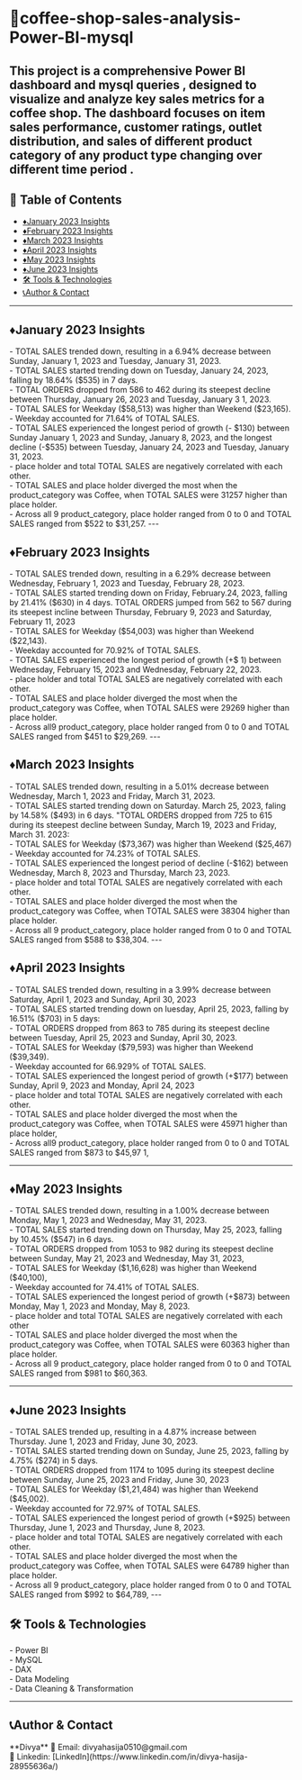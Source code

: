 # 🧾coffee-shop-sales-analysis-Power-BI-mysql
This project is a comprehensive Power BI dashboard and mysql queries , designed to visualize and analyze key sales metrics for a coffee shop. The dashboard focuses on item sales performance, customer ratings, outlet distribution, and sales of different product category of any product type changing over different time period .
---

## 📌 Table of Contents
- <a href="#January-2023-Insights">♦️January 2023 Insights</a>
- <a href="#February-2023-Insights">♦️February 2023 Insights</a>
- <a href="#March-2023-Insights"> ♦️March 2023 Insights</a>
- <a href="#April-2023-Insights">♦️April 2023 Insights</a>
- <a href="#May-2023-Insights">♦️May 2023 Insights</a>
- <a href="#June-2023-Insights">♦️June 2023 Insights</a>
- <a href="#Tools-Technologies">🛠️ Tools & Technologies</a>
- <a href="#author--contact">📞Author & Contact</a>
----

<h2><a class="anchor" id="January-2023-Insights"></a>♦️January 2023 Insights</h2>
- TOTAL SALES trended down, resulting in a 6.94% decrease between Sunday, January 1, 2023 and Tuesday, January 31, 2023. <br>
- TOTAL SALES started trending down on Tuesday, January 24, 2023, falling by 18.64% ($535) in 7 days. <br>
- TOTAL ORDERS dropped from 586 to 462 during its steepest decline between Thursday, January 26, 2023 and Tuesday, January 3 1, 2023. <br>
- TOTAL SALES for Weekday ($58,513) was higher than Weekend ($23,165). <br>
- Weekday accounted for 71.64% of TOTAL SALES. <br>
- TOTAL SALES experienced the longest period of growth (- $130) between Sunday January 1, 2023 and Sunday, January 8, 2023, and the longest decline (-$535) between Tuesday, January 24, 2023 and Tuesday, January 31, 2023. <br>
- place holder and total TOTAL SALES are negatively correlated with each other. <br>
- TOTAL SALES and place holder diverged the most when the product_category was Coffee, when TOTAL SALES were 31257 higher than place holder. <br>
- Across all 9 product_category, place holder ranged from 0 to 0 and TOTAL SALES ranged from $522 to $31,257.
---

<h2><a class="anchor" id="February-2023-Insights"></a>♦️February 2023 Insights</h2>
- TOTAL SALES trended down, resulting in a 6.29% decrease between Wednesday, February 1, 2023 and Tuesday, February 28, 2023. <br>
- TOTAL SALES started trending down on Friday, February.24, 2023, falling by 21.41% ($630) in 4 days. 
TOTAL ORDERS jumped from 562 to 567 during its steepest incline between Thursday, February 9, 2023 and Saturday, February 11, 2023 <br>
- TOTAL SALES for Weekday ($54,003) was higher than Weekend ($22,143). <br>
- Weekday accounted for 70.92% of TOTAL SALES. <br>
- TOTAL SALES experienced the longest period of growth (+$ 1) between Wednesday, February 15, 2023 and Wednesday, February 22, 2023. <br>
- place holder and total TOTAL SALES are negatively correlated with each other. <br>
- TOTAL SALES and place holder diverged the most when the product_category was Coffee, when TOTAL SALES were 29269 higher than place holder. <br>
- Across all9 product_category, place holder ranged from 0 to 0 and TOTAL SALES ranged from $451 to $29,269.
---

<h2><a class="anchor" id="March-2023-Insights"></a>♦️March 2023 Insights</h2>
- TOTAL SALES trended down, resulting in a 5.01% decrease between Wednesday, March 1, 2023 and Friday, March 31, 2023. <br>
- TOTAL SALES started trending down on Saturday. March 25, 2023, faling by 14.58% ($493) in 6 days. "TOTAL ORDERS dropped from 725 to 615 during its steepest decline between Sunday, March 19, 2023 and Friday, March 31. 2023: <br>
- TOTAL SALES for Weekday ($73,367) was higher than Weekend ($25,467) <br>
- Weekday accounted for 74.23% of TOTAL SALES. <br>
- TOTAL SALES experienced the longest period of decline (-$162) between Wednesday, March 8, 2023 and Thursday, March 23, 2023. <br>
- place holder and total TOTAL SALES are negatively correlated with each other. <br>
- TOTAL SALES and place holder diverged the most when the product_category was Coffee, when TOTAL SALES were 38304 higher than place holder. <br>
- Across all 9 product_category, place holder ranged from 0 to 0 and TOTAL SALES ranged from $588 to $38,304.
---

<h2><a class="anchor" id="April-2023-Insights"></a>♦️April 2023 Insights</h2>
- TOTAL SALES trended down, resulting in a 3.99% decrease between Saturday, April 1, 2023 and Sunday, April 30, 2023 <br>
- TOTAL SALES started trending down on Iuesday, April 25, 2023, falling by 16.51% ($703) in 5 days: <br>
- TOTAL ORDERS dropped from 863 to 785 during its steepest decline between Tuesday, April 25, 2023 and Sunday, April 30, 2023. <br>
- TOTAL SALES for Weekday ($79,593) was higher than Weekend ($39,349). <br>
- Weekday accounted for 66.929% of TOTAL SALES. <br>
- TOTAL SALES experienced the longest period of growth (+$177) between Sunday, April 9, 2023 and Monday, April 24, 2023 <br>
- place holder and total TOTAL SALES are negatively correlated with each other. <br>
- TOTAL SALES and place holder diverged the most when the product_category was Coffee, when TOTAL SALES were 45971 higher than place holder, <br>
- Across all9 product_category, place holder ranged from 0 to 0 and TOTAL SALES ranged from $873 to $45,97 1,

---

<h2><a class="anchor" id="May-2023-Insights"></a>♦️May 2023 Insights</h2>
- TOTAL SALES trended down, resulting in a 1.00% decrease between Monday, May 1, 2023 and Wednesday, May 31, 2023. <br>
- TOTAL SALES started trending down on Thursday, May 25, 2023, falling by 10.45% ($547) in 6 days. <br>
- TOTAL ORDERS dropped from 1053 to 982 during its steepest decline between Sunday, May 21, 2023 and Wednesday, May 31, 2023, <br>
- TOTAL SALES for Weekday ($1,16,628) was higher than Weekend ($40,100), <br>
- Weekday accounted for 74.41% of TOTAL SALES. <br>
- TOTAL SALES experienced the longest period of growth (+$873) between Monday, May 1, 2023 and Monday, May 8, 2023. <br>
- place holder and total TOTAL SALES are negatively correlated with each other <br>
- TOTAL SALES and place holder diverged the most when the product_category was Coffee, when TOTAL SALES were 60363 higher than place holder. <br>
- Across all 9 product_category, place holder ranged from 0 to 0 and TOTAL SALES ranged from $981 to $60,363.

---

<h2><a class="anchor" id="June-2023-Insights"></a>♦️June 2023 Insights</h2>
- TOTAL SALES trended up, resulting in a 4.87% increase between Thursday. June 1, 2023 and Friday, June 30, 2023. <br>
- TOTAL SALES started trending down on Sunday, June 25, 2023, falling by 4.75% ($274) in 5 days. <br>
- TOTAL ORDERS dropped from 1174 to 1095 during its steepest decline between Sunday, June 25, 2023 and Friday, June 30, 2023 <br>
- TOTAL SALES for Weekday ($1,21,484) was higher than Weekend ($45,002). <br>
- Weekday accounted for 72.97% of TOTAL SALES. <br>
- TOTAL SALES experienced the longest period of growth (+$925) between Thursday, June 1, 2023 and Thursday, June 8, 2023. <br>
- place holder and total TOTAL SALES are negatively correlated with each other. <br>
- TOTAL SALES and place holder diverged the most when the product_category was Coffee, when TOTAL SALES were 64789 higher than place holder. <br>
- Across all 9 product_category, place holder ranged from 0 to 0 and TOTAL SALES ranged from $992 to $64,789,
---

<h2><a class="anchor" id="Tools-Technologies"></a>🛠️ Tools & Technologies</h2>
- Power BI<br>
- MySQL <br>
- DAX<br>
- Data Modeling<br>
- Data Cleaning & Transformation

---
<h2><a class="anchor" id="author--contact"></a>📞Author & Contact</h2>
**Divya**    
📧 Email: divyahasija0510@gmail.com  <br>
🔗 Linkedin: [LinkedIn](https://www.linkedin.com/in/divya-hasija-28955636a/)
